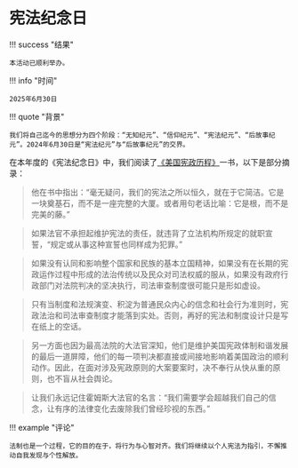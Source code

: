 # 宪法纪念日

!!! success "结果"

	本活动已顺利举办。

!!! info "时间"

	2025年6月30日

!!! quote "背景"

	我们将自己迄今的思想分为四个阶段：“无知纪元”、“信仰纪元”、“宪法纪元”、“后故事纪元”。2024年6月30日是“宪法纪元”与“后故事纪元”的交界。

在本年度的《宪法纪念日》中，我们阅读了[《美国宪政历程》](https://book.douban.com/subject/1144185/)一书，以下是部分摘录：

> 他在书中指出：“毫无疑问，我们的宪法之所以恒久，就在于它简洁。它是一块奠基石，而不是一座完整的大厦。或者用句老话比喻：它是根，而不是完美的藤。”

> 如果法官不承担起维护宪法的责任，就违背了立法机构所规定的就职宣誓，“规定或从事这种宣誓也同样成为犯罪。”

> 如果没有认同和影响整个国家和民族的基本立国精神，如果没有在长期的宪政运作过程中形成的法治传统以及民众对司法权威的服从，如果没有政府行政部门对法院判决的坚决执行，司法审查制度很可能只是形如虚设。

> 只有当制度和法规演变、积淀为普通民众内心的信念和社会行为准则时，宪政法治和司法审查制度才能落到实处。否则，再好的宪法和制度设计只是写在纸上的空话。

> 另一方面也因为最高法院的大法官深知，他们是维护美国宪政体制和谐发展的最后一道屏障，他们的每一项判决都直接或间接地影响着美国政治的顺利动作。因此，在面对涉及宪政原则的大案要案时，决不奉行从快从重的原则，也不盲从社会舆论。

> 让我们永远记住霍姆斯大法官的名言：“我们需要学会超越我们自己的信念，让有序的法律变化去废除我们曾经珍视的东西。”

!!! example "评论"

	法制也是一个过程，它的目的在于，将行为与心智对齐。我们将继续以个人宪法为指引，不懈推动自我发现与个性解放。
